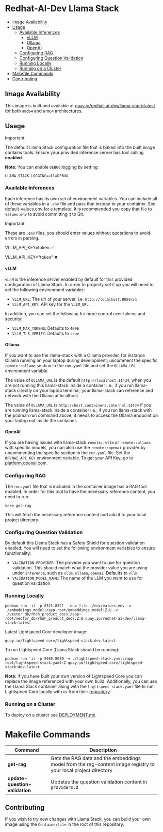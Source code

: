 # Redhat-AI-Dev Llama Stack

- [Image Availability](#image-availability)
- [Usage](#usage)
  - [Available Inferences](#available-inferences)
    - [vLLM](#vllm)
    - [Ollama](#ollama)
    - [OpenAI](#openai)
  - [Configuring RAG](#configuring-rag)
  - [Configuring Question Validation](#configuring-question-validation)
  - [Running Locally](#running-locally)
  - [Running on a Cluster](#running-on-a-cluster)
- [Makefile Commands](#makefile-commands)
- [Contributing](#contributing)


## Image Availability

This image is built and available at [quay.io/redhat-ai-dev/llama-stack:latest](https://quay.io/repository/redhat-ai-dev/llama-stack) for both `amd64` and `arm64` architectures.

## Usage

> [!IMPORTANT]
> The default Llama Stack configuration file that is baked into the built image contains tools. Ensure your provided inference server has tool calling **enabled**.

**Note:** You can enable `DEBUG` logging by setting:
```
LLAMA_STACK_LOGGING=all=DEBUG
```

### Available Inferences

Each inference has its own set of environment variables. You can include all of these variables in a `.env` file and pass that instead to your container. See [default-values.env](./env/default-values.env) for a template. It is recommended you copy that file to `values.env` to avoid committing it to Git.

> [!IMPORTANT]
> These are `.env` files, you should enter values without quotations to avoid errors in parsing. 
> 
> VLLM_API_KEY=token ✅
> 
> VLLM_API_KEY="token" ❌

#### vLLM

`vLLM` is the inference server enabled by default for this provided configuration of Llama Stack. In order to properly set it up you will need to set the following environment variables:

- `VLLM_URL`: The url of your server, i.e. `http://localhost:8080/v1`
- `VLLM_API_KEY`: API key for the `VLLM_URL`

In addition, you can set the following for more control over tokens and security:

- `VLLM_MAX_TOKENS`: Defaults to `4096`
- `VLLM_TLS_VERIFY`: Defaults to `true`

#### Ollama

If you want to use the llama-stack with a Ollama provider, for instance Ollama running on your laptop during development; uncomment the specific `remote::ollama` section in the `run.yaml` file and set the `OLLAMA_URL` environment variable.

The value of `OLLAMA_URL` is the default `http://localhost:11434`, when you are not running this llama-stack inside a container i.e.; if you run llama-stack directly on your laptop terminal, your llama-stack can reference and network with the Ollama at localhost.

The value of `OLLAMA_URL` is `http://host.containers.internal:11434` if you are running llama-stack inside a container i.e.; if you run llama-stack with the podman run command above, it needs to access the Ollama endpoint on your laptop not inside the container.

#### OpenAI

If you are having issues with llama-stack `remote::vllm` or `remote::ollama` with specific models, you can also use the `remote::openai` provider by uncommenting the specific section in the `run.yaml` file. Set the `OPENAI_API_KEY` environment variable. To get your API Key, go to [platform.openai.com](https://platform.openai.com/settings/organization/api-keys).

### Configuring RAG

The `run.yaml` file that is included in the container image has a RAG tool enabled. In order for this tool to have the necessary reference content, you need to run:

```
make get-rag
```

This will fetch the necessary reference content and add it to your local project directory.

### Configuring Question Validation

By default this Llama Stack has a Safety Shield for question validation enabled. You will need to set the following environment variables to ensure functionality:

- `VALIDATION_PROVIDER`: The provider you want to use for question validation. This should match what the provider value you are using under `inference`, such as `vllm`, `ollama`, `openai`. Defaults to `vllm`
- `VALIDATION_MODEL_NAME`: The name of the LLM you want to use for question validation

### Running Locally

```
podman run -it -p 8321:8321 --env-file ./env/values.env -v ./embeddings_model:/app-root/embeddings_model:Z,U -v ./vector_db/rhdh_product_docs:/app-root/vector_db/rhdh_product_docs:Z,U quay.io/redhat-ai-dev/llama-stack:latest
```

Latest Lightspeed Core developer image:
```
quay.io/lightspeed-core/lightspeed-stack:dev-latest
```

To run Lightspeed Core (Llama Stack should be running):
```
podman run -it -p 8080:8080 -v ./lightspeed-stack.yaml:/app-root/lightspeed-stack.yaml:Z quay.io/lightspeed-core/lightspeed-stack:dev-latest
```

**Note:** If you have built your own version of Lightspeed Core you can replace the image referenced with your own build. Additionally, you can use the Llama Stack container along with the `lightspeed-stack.yaml` file to run Lightspeed Core locally with `uv` from their [repository](https://github.com/lightspeed-core/lightspeed-stack).

### Running on a Cluster

To deploy on a cluster see [DEPLOYMENT.md](./docs/DEPLOYMENT.md).

# Makefile Commands

| Command | Description |
| ---- | ----|
| **get-rag** | Gets the RAG data and the embeddings model from the rag-content image registry to your local project directory |
| **update-question-validation** | Updates the question validation content in `providers.d` |

## Contributing

If you wish to try new changes with Llama Stack, you can build your own image using the `Containerfile` in the root of this repository.